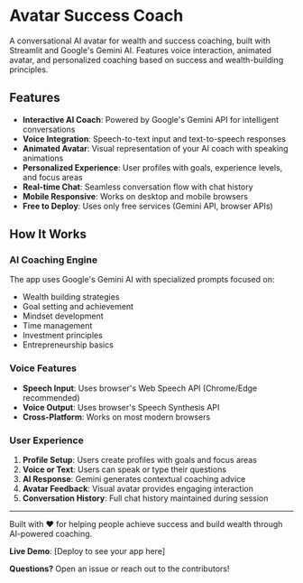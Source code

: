 # Avatar Success Coach

A conversational AI avatar for wealth and success coaching, built with Streamlit and Google's Gemini AI. Features voice interaction, animated avatar, and personalized coaching based on success and wealth-building principles.

## Features

- **Interactive AI Coach**: Powered by Google's Gemini API for intelligent conversations
- **Voice Integration**: Speech-to-text input and text-to-speech responses
- **Animated Avatar**: Visual representation of your AI coach with speaking animations
- **Personalized Experience**: User profiles with goals, experience levels, and focus areas
- **Real-time Chat**: Seamless conversation flow with chat history
- **Mobile Responsive**: Works on desktop and mobile browsers
- **Free to Deploy**: Uses only free services (Gemini API, browser APIs)

## How It Works

### AI Coaching Engine
The app uses Google's Gemini AI with specialized prompts focused on:
- Wealth building strategies
- Goal setting and achievement
- Mindset development
- Time management
- Investment principles
- Entrepreneurship basics

### Voice Features
- **Speech Input**: Uses browser's Web Speech API (Chrome/Edge recommended)
- **Voice Output**: Uses browser's Speech Synthesis API
- **Cross-Platform**: Works on most modern browsers

### User Experience
1. **Profile Setup**: Users create profiles with goals and focus areas
2. **Voice or Text**: Users can speak or type their questions
3. **AI Response**: Gemini generates contextual coaching advice
4. **Avatar Feedback**: Visual avatar provides engaging interaction
5. **Conversation History**: Full chat history maintained during session


---

Built with ❤️ for helping people achieve success and build wealth through AI-powered coaching.

**Live Demo**: [Deploy to see your app here]

**Questions?** Open an issue or reach out to the contributors!
